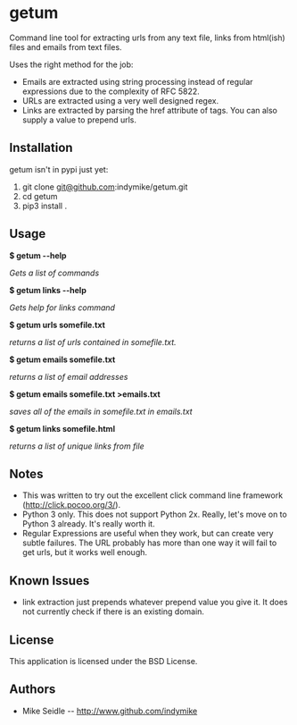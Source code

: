 getum
=====

Command line tool for extracting urls from any text file, links 
from html(ish) files and emails from text files.   

Uses the right method for the job:

* Emails are extracted using string processing instead of regular 
  expressions due to the complexity of RFC 5822.
* URLs are extracted using a very well designed regex. 
* Links are extracted by parsing the href attribute of <a> tags.
  You can also supply a value to prepend urls.

Installation
------------
getum isn't in pypi just yet:

1. git clone git@github.com:indymike/getum.git
2. cd getum
3. pip3 install .


Usage
-----
**$ getum --help**

*Gets a list of commands*

**$ getum links --help**

*Gets help for links command*

**$ getum urls somefile.txt**

*returns a list of urls contained in somefile.txt.*

**$ getum emails somefile.txt**

*returns a list of email addresses*

**$ getum emails somefile.txt >emails.txt**

*saves all of the emails in somefile.txt in emails.txt*

**$ getum links somefile.html**

*returns a list of unique links from file*

Notes
-----
* This was written to try out the excellent click command line
  framework (http://click.pocoo.org/3/).  
* Python 3 only. This does not support Python 2x. Really, let's
  move on to Python 3 already. It's really worth it.
* Regular Expressions are useful when they work, but can create 
  very subtle failures. The URL probably has more than one way it 
  will fail to get urls, but it works well enough.

Known Issues
------------
* link extraction just prepends whatever prepend value you give it.
  It does not currently check if there is an existing domain.

License
-------
This application is licensed under the BSD License.

Authors
-------
* Mike Seidle -- http://www.github.com/indymike
